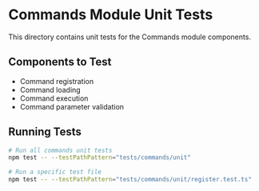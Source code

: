 # Commands Module Unit Tests

This directory contains unit tests for the Commands module components.

## Components to Test

- Command registration
- Command loading
- Command execution
- Command parameter validation

## Running Tests

```bash
# Run all commands unit tests
npm test -- --testPathPattern="tests/commands/unit"

# Run a specific test file
npm test -- --testPathPattern="tests/commands/unit/register.test.ts"
```